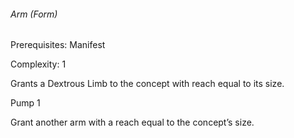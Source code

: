###### Arm (Form)

Prerequisites: Manifest

Complexity: 1

Grants a Dextrous Limb to the concept with reach equal to its size.

Pump 1

Grant another arm with a reach equal to the concept’s size.